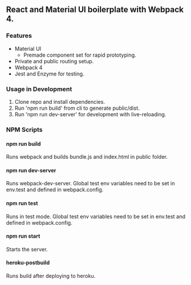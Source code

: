 ## React and Material UI boilerplate with Webpack 4.

### Features
* Material UI
  * Premade component set for rapid prototyping.
* Private and public routing setup.
* Webpack 4 
* Jest and Enzyme for testing.

### Usage in Development
1. Clone repo and install dependencies.
2. Run 'npm run build' from cli to generate public/dist.
3. Run 'npm run dev-server' for development with live-reloading.

### NPM Scripts
#### **npm run build**
Runs webpack and builds bundle.js and index.html in public folder.

#### **npm run dev-server**
Runs webpack-dev-server. Global test env variables need to be set in env.test and defined in webpack.config.

#### **npm run test**
Runs in test mode. Global test env variables need to be set in env.test and defined in webpack.config.

#### **npm run start**
Starts the server.

#### **heroku-postbuild**
Runs build after deploying to heroku.
